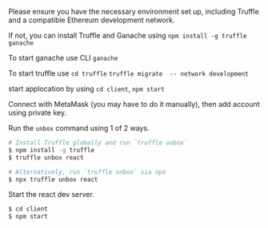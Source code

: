 Please ensure you have the necessary environment set up, including Truffle and a compatible Ethereum development network.


If not, you can install Truffle and Ganache using 
`npm install -g truffle ganache`

To start ganache use CLI
 `ganache`

To start truffle use
`cd truffle`
`truffle migrate  -- network development`

start applocation by using 
`cd client`, `npm start`

Connect with MetaMask (you may have to do it manually), then add account using private key. 


Run the `unbox` command using 1 of 2 ways.

```sh
# Install Truffle globally and run `truffle unbox`
$ npm install -g truffle
$ truffle unbox react
```

```sh
# Alternatively, run `truffle unbox` via npx
$ npx truffle unbox react
```

Start the react dev server.

```sh
$ cd client
$ npm start
```



